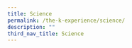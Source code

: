 ```yaml
---
title: Science
permalink: /the-k-experience/science/
description: ""
third_nav_title: Science
---
```


